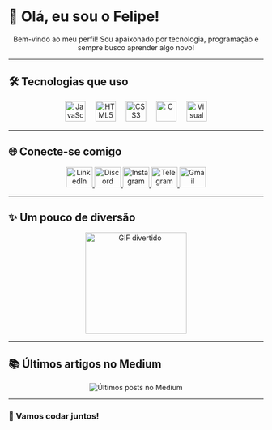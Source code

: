 # 👋 Olá, eu sou o Felipe!

<p align="center">Bem-vindo ao meu perfil! Sou apaixonado por tecnologia, programação e sempre busco aprender algo novo!</p>

---

## 🛠️ Tecnologias que uso

<div align="center">
  <img src="https://cdn.jsdelivr.net/gh/devicons/devicon/icons/javascript/javascript-original.svg" height="40" alt="JavaScript" />
  <img width="12" />
  <img src="https://cdn.jsdelivr.net/gh/devicons/devicon/icons/html5/html5-original.svg" height="40" alt="HTML5" />
  <img width="12" />
  <img src="https://cdn.jsdelivr.net/gh/devicons/devicon/icons/css3/css3-original.svg" height="40" alt="CSS3" />
  <img width="12" />
  <img src="https://cdn.jsdelivr.net/gh/devicons/devicon/icons/c/c-original.svg" height="40" alt="C" />
  <img width="12" />
  <img src="https://cdn.jsdelivr.net/gh/devicons/devicon/icons/visualstudio/visualstudio-plain.svg" height="40" alt="Visual Studio" />
</div>

---

## 🌐 Conecte-se comigo

<div align="center">
  <a href="https://www.linkedin.com/in/felipe-costa-09a39a261/" target="_blank">
    <img src="https://raw.githubusercontent.com/maurodesouza/profile-readme-generator/master/src/assets/icons/social/linkedin/default.svg" width="52" height="40" alt="LinkedIn" />
  </a>
  <a href="https://discordapp.com/users/seu-discord/" target="_blank">
    <img src="https://raw.githubusercontent.com/maurodesouza/profile-readme-generator/master/src/assets/icons/social/discord/default.svg" width="52" height="40" alt="Discord" />
  </a>
  <a href="https://www.instagram.com/felipe_costa_17/profilecard/?igsh=N3AzNWxmd3QzN2oy" target="_blank">
    <img src="https://raw.githubusercontent.com/maurodesouza/profile-readme-generator/master/src/assets/icons/social/instagram/default.svg" width="52" height="40" alt="Instagram" />
  </a>
  <a href="https://t.me/seu-telegram/" target="_blank">
    <img src="https://raw.githubusercontent.com/maurodesouza/profile-readme-generator/master/src/assets/icons/social/telegram/default.svg" width="52" height="40" alt="Telegram" />
  </a>
  <a href="mailto:seu-email@gmail.com" target="_blank">
    <img src="https://raw.githubusercontent.com/maurodesouza/profile-readme-generator/master/src/assets/icons/social/gmail/default.svg" width="52" height="40" alt="Gmail" />
  </a>
</div>

---

## ✨ Um pouco de diversão

<div align="center">
  <img height="200" src="https://www.primecursos.com.br/blog/wp-content/uploads/2020/05/tenor-1.gif" alt="GIF divertido" />
</div>

---

## 📚 Últimos artigos no Medium

<div align="center">
  <img src="https://github-read-medium-git-main.pahlevikun.vercel.app/latest?limit=4" alt="Últimos posts no Medium" />
</div>

---

### 🚀 Vamos codar juntos!
